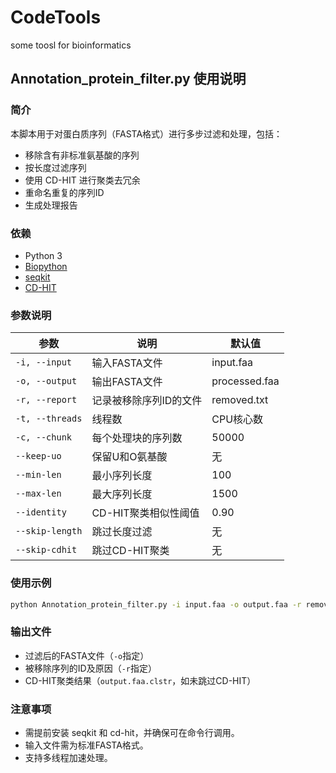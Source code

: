 # CodeTools
some toosl for bioinformatics

## Annotation_protein_filter.py 使用说明

### 简介

本脚本用于对蛋白质序列（FASTA格式）进行多步过滤和处理，包括：
- 移除含有非标准氨基酸的序列
- 按长度过滤序列
- 使用 CD-HIT 进行聚类去冗余
- 重命名重复的序列ID
- 生成处理报告

### 依赖

- Python 3
- [Biopython](https://biopython.org/)
- [seqkit](https://bioinf.shenwei.me/seqkit/)
- [CD-HIT](http://weizhongli-lab.org/cd-hit/)

### 参数说明

| 参数 | 说明 | 默认值 |
|------|------|--------|
| `-i, --input` | 输入FASTA文件 | input.faa |
| `-o, --output` | 输出FASTA文件 | processed.faa |
| `-r, --report` | 记录被移除序列ID的文件 | removed.txt |
| `-t, --threads` | 线程数 | CPU核心数 |
| `-c, --chunk` | 每个处理块的序列数 | 50000 |
| `--keep-uo` | 保留U和O氨基酸 | 无 |
| `--min-len` | 最小序列长度 | 100 |
| `--max-len` | 最大序列长度 | 1500 |
| `--identity` | CD-HIT聚类相似性阈值 | 0.90 |
| `--skip-length` | 跳过长度过滤 | 无 |
| `--skip-cdhit` | 跳过CD-HIT聚类 | 无 |

### 使用示例

```bash
python Annotation_protein_filter.py -i input.faa -o output.faa -r removed.txt --min-len 120 --max-len 2000 --identity 0.95 --threads 8
```

### 输出文件

- 过滤后的FASTA文件（`-o`指定）
- 被移除序列的ID及原因（`-r`指定）
- CD-HIT聚类结果（`output.faa.clstr`，如未跳过CD-HIT）

### 注意事项

- 需提前安装 seqkit 和 cd-hit，并确保可在命令行调用。
- 输入文件需为标准FASTA格式。
- 支持多线程加速处理。



